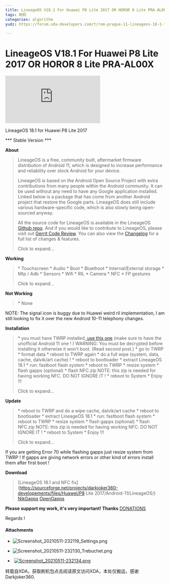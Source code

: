 ```yaml
---
title: LineageOS V18.1 For Huawei P8 Lite 2017 OR HOROR 8 Lite PRA-AL00X -- XDA
tags: 刷机
categories: algorithm
yudz: https://forum.xda-developers.com/t/rom-prague-11-lineageos-18-1-for-huawei-p8-lite-2017.4275551/

---
```


# LineageOS V18.1 For Huawei P8 Lite 2017 OR HOROR 8 Lite PRA-AL00X



![2okPze5.png](https://forum.xda-developers.com/proxy.php?image=http%3A%2F%2Fi.imgur.com%2F2okPze5.png&hash=a215f3b5a441e4b0f5c88cc65b53f074)



LineageOS 18.1 for Huawei P8 Lite 2017

*** Stable Version ***

**About**

> LineageOS is a free, community built, aftermarket firmware distribution of Android 11, which is designed to increase performance and reliability over stock Android for your device.
>
> LineageOS is based on the Android Open Source Project with extra contributions from many people within the Android community. It can be used without any need to have any Google application installed. Linked below is a package that has come from another Android project that restore the Google parts. LineageOS does still include various hardware-specific code, which is also slowly being open-sourced anyway.
>
> All the source code for LineageOS is available in the LineageOS [Github repo](https://github.com/LineageOS). And if you would like to contribute to LineageOS, please visit out [Gerrit Code Review](http://review.lineageos.org/). You can also view the [Changelog](http://www.cmxlog.com/17.1) for a full list of changes & features.
>
> Click to expand...





**Working**

> \* Touchscreen
> \* Audio
> \* Boot
> \* Bluethoot
> \* Internal/External storage
> \* Mtp / Adb
> \* Sensors
> \* Wifi
> \* RIL
> \* Camera
> \* NFC
> \* FP gestures​
>
> Click to expand...




**Not Working**​

> \* None




NOTE: The signal icon is buggy due to Huawei weird ril implementation, I am still looking to fix it over the new Android 10-11 telephony changes.

**Installation**

> \* you must have TWRP installed,[ use this one](https://forum.xda-developers.com/t/recovery-prague-official-3-5-2-twrp-for-huawei-p8-lite-2017.4113153/) (make sure to have the unofficial Android 11 one ! )
> WARNING: You must be decrypted before installing it otherwise it won't boot. (Read second post.)
> \* go to TWRP
> \* format data
> \* reboot to TWRP again
> \* do a full wipe (system, data, cache, dalvik/art cache) !
> \* reboot to bootloader
> \* extract LineageOS 18.1
> \* run: fastboot flash system <drag system.img here>
> \* reboot to TWRP
> \* resize system
> \* flash gapps (optional)
> \* flash NFC.zip
> NOTE: this zip is needed for having working NFC. DO NOT IGNORE IT !
> \* reboot to System
> \* Enjoy !!!​
>
> Click to expand...




**Update**​

> \* reboot to TWRP and do a wipe cache, dalvik/art cache
> \* reboot to bootloader
> \* extract LineageOS 18.1
> \* run: fastboot flash system <drag system.img here>
> \* reboot to TWRP
> \* resize system
> \* flash gapps (optional)
> \* flash NFC.zip
> NOTE: this zip is needed for having working NFC. DO NOT IGNORE IT !
> \* reboot to System
> \* Enjoy !!!​
>
> Click to expand...




If you are getting Error 70 while flashing gapps just resize system from TWRP !
If gapps are giving network errors or other kind of errors install them after first boot !

**Download**

> [LineageOS 18.1 and NFC fix](https://sourceforge.net/projects/darkjoker360-developements/files/Huawei/P8 Lite 2017/Android-11/LineageOS/)
> [NikGapps](https://sourceforge.net/projects/nikgapps/files/Releases/)
> [OpenGapps](http://opengapps.org/)​





**Please support my work, it's very important! Thanks**
[DONATIONS](https://www.paypal.me/Martiriggiano)

Regards !
​

#### Attachments

- ![Screenshot_20210511-232119_Settings.png](https://forum.xda-developers.com/data/attachments/3792/3792647-942c0e680d1d6ab8849db880fad95b87.jpg)

- ![Screenshot_20210511-232130_Trebuchet.png](https://forum.xda-developers.com/data/attachments/3792/3792649-7004e8cb3b55f47ee115627f699606a3.jpg)

- ​                                                                [![Screenshot_20210511-232134.png](https://forum.xda-developers.com/data/attachments/3792/3792651-4378af76b45fa76ec40759c5025f4cee.jpg)](https://forum.xda-developers.com/attachments/screenshot_20210511-232134-png.5306557/)



转载自XDA，获取刷机包点击阅读原文访问XDA，本处仅搬运，感谢Darkjoker360.